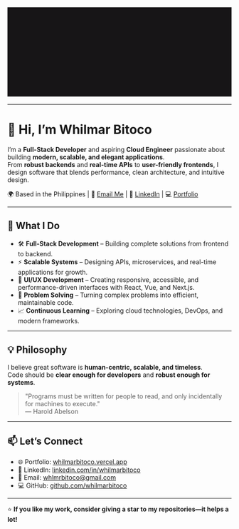 <div align="center">
  <img height="200" src="https://raw.githubusercontent.com/whilmarbitoco/whilmarbitoco/main/res.gif" alt="Whilmar Bitoco - Full Stack Developer Banner" />
</div>

---

# 👋 Hi, I’m Whilmar Bitoco  

I’m a **Full-Stack Developer** and aspiring **Cloud Engineer** passionate about building **modern, scalable, and elegant applications**.  
From **robust backends** and **real-time APIs** to **user-friendly frontends**, I design software that blends performance, clean architecture, and intuitive design.  

🌍 Based in the Philippines | 📧 [Email Me](mailto:whlmrbitoco@gmail.com) | 🔗 [LinkedIn](https://www.linkedin.com/in/whlmrbitoco/) | 💻 [Portfolio](https://whilmarbitoco.vercel.app)  

---

## 🚀 What I Do
- 🛠️ **Full-Stack Development** – Building complete solutions from frontend to backend.  
- ⚡ **Scalable Systems** – Designing APIs, microservices, and real-time applications for growth.  
- 🎨 **UI/UX Development** – Creating responsive, accessible, and performance-driven interfaces with React, Vue, and Next.js.  
- 🧩 **Problem Solving** – Turning complex problems into efficient, maintainable code.  
- 📈 **Continuous Learning** – Exploring cloud technologies, DevOps, and modern frameworks.  

---

## 💡 Philosophy
I believe great software is **human-centric, scalable, and timeless**.  
Code should be **clear enough for developers** and **robust enough for systems**.  

> "Programs must be written for people to read, and only incidentally for machines to execute."  
> — Harold Abelson

---

## 📫 Let’s Connect  
- 🌐 Portfolio: [whilmarbitoco.vercel.app](https://whilmarbitoco.vercel.app)  
- 💼 LinkedIn: [linkedin.com/in/whilmarbitoco](https://www.linkedin.com/in/whilmarbitoco/)  
- 📧 Email: [whlmrbitoco@gmail.com](mailto:whlmrbitoco@gmail.com)  
- 💻 GitHub: [github.com/whilmarbitoco](https://github.com/whilmarbitoco)  

---

⭐️ **If you like my work, consider giving a star to my repositories—it helps a lot!**  
